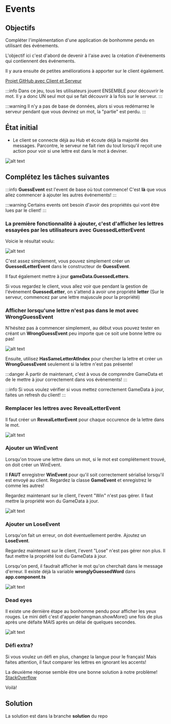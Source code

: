 # Events

## Objectifs
Compléter l'implémentation d'une application de bonhomme pendu en utilisant des événements.

L'objectif ici c'est d'abord de devenir à l'aise avec la création d'événements qui contiennent des événements.

Il y aura ensuite de petites améliorations à apporter sur le client également.

[Projet GitHub avec Client et Serveur](https://github.com/CEM-420-5W5/BonhommePendu.git)

:::info
Dans ce jeu, tous les utilisateurs jouent ENSEMBLE pour découvrir le mot. Il y a donc UN seul mot qui se fait découvrir à la fois sur le serveur.
:::

:::warning
Il n'y a pas de base de données, alors si vous redémarrez le serveur pendant que vous devinez un mot, la "partie" est perdu.
:::

## État initial

- Le client se connecte déjà au Hub et écoute déjà la majorité des messages. Parcontre, le serveur ne fait rien du tout lorsqu'il reçoit une action pour voir si une lettre est dans le mot à deviner.

![alt text](/img/exercices/events/image-2.png)

## Complétez les tâches suivantes

:::info
**GuessEvent** est l'event de base où tout commence! C'est **là** que vous allez commencer à ajouter les autres événements!
:::

:::warning
Certains events ont besoin d'avoir des propriétés qui vont être lues par le client!
:::

### La première fonctionnalité à ajouter, c'est d'afficher les lettres essayées par les utilisateurs avec **GuessedLetterEvent**

Voicie le résultat voulu:

![alt text](/img/exercices/events/image-3.png)

C'est assez simplement, vous pouvez simplement créer un **GuessedLetterEvent** dans le constructeur de **GuessEvent**.

Il faut également mettre à jour **gameData.GuessedLetters**.

Si vous regardez le client, vous allez voir que pendant la gestion de l'événement **GuessedLetter**, on s'attend à avoir une propriété **letter** (Sur le serveur, commencez par une lettre majuscule pour la propriété)

### Afficher lorsqu'une lettre n'est pas dans le mot avec **WrongGuessEvent**

N'hésitez pas à commencer simplement, au début vous pouvez tester en créant un **WrongGuessEvent** peu importe que ce soit une bonne lettre ou pas!

![alt text](/img/exercices/events/image-4.png)

Ensuite, utilisez **HasSameLetterAtIndex** pour chercher la lettre et créer un **WrongGuessEvent** seulement si la lettre n'est pas présente!

:::danger
À partir de maintenant, c'est à vous de comprendre GameData et de le mettre à jour correctement dans vos évènements!
:::

:::info
Si vous voulez vérifier si vous mettez correctement GameData à jour, faites un refresh du client!
:::

### Remplacer les lettres avec **RevealLetterEvent**

Il faut créer un **RevealLetterEvent** pour chaque occurence de la lettre dans le mot.

![alt text](/img/exercices/events/image-5.png)

### Ajouter un **WinEvent**

Lorsqu'on trouve une lettre dans un mot, si le mot est complétement trouvé, on doit créer un WinEvent.

Il **FAUT** enregistrer **WinEvent** pour qu'il soit correctement sérialisé lorsqu'il est envoyé au client. Regardez la classe **GameEvent** et enregistrez le comme les autres!

Regardez maintenant sur le client, l'event "Win" n'est pas gérer. Il faut mettre la propriété won du GameData à jour.

![alt text](/img/exercices/events/image-8.png)

### Ajouter un **LoseEvent**

Lorsqu'on fait un erreur, on doit éventuellement perdre. Ajoutez un **LoseEvent**.

Regardez maintenant sur le client, l'event "Lose" n'est pas gérer non plus. Il faut mettre la propriété lost du GameData à jour.

Lorsqu'on perd, il faudrait afficher le mot qu'on cherchait dans le message d'erreur. Il existe déjà la variable **wronglyGuessedWord** dans **app.component.ts**

![alt text](/img/exercices/events/image-6.png)

### Dead eyes

Il existe une dernière étape au bonhomme pendu pour afficher les yeux rouges. Le mini défi c'est d'appeler hangman.showMore() une fois de plus après une défaite MAIS après un délai de quelques secondes.

![alt text](/img/exercices/events/image-7.png)

### Défi extra?

Si vous voulez un défi en plus, changez la langue pour le français! Mais faites attention, il faut comparer les lettres en ignorant les accents!

La deuxième réponse semble être une bonne solution à notre problème!
[StackOverflow](https://stackoverflow.com/questions/359827/ignoring-accented-letters-in-string-comparison)

Voilà!

## Solution

La solution est dans la branche **solution** du repo
